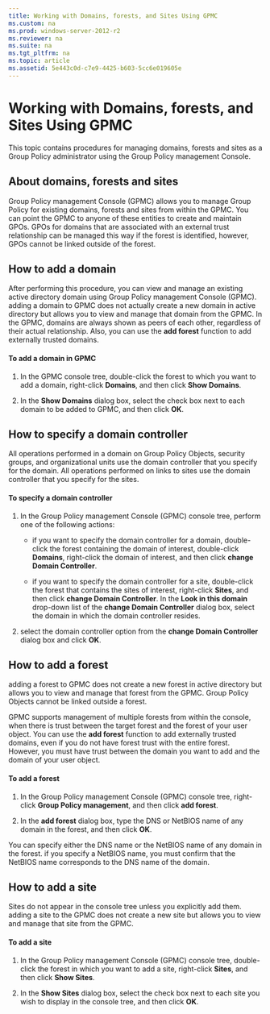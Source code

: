 ```yaml
---
title: Working with Domains, forests, and Sites Using GPMC
ms.custom: na
ms.prod: windows-server-2012-r2
ms.reviewer: na
ms.suite: na
ms.tgt_pltfrm: na
ms.topic: article
ms.assetid: 5e443c0d-c7e9-4425-b603-5cc6e019605e
---
```

# Working with Domains, forests, and Sites Using GPMC
This topic contains procedures for managing domains, forests and sites as a Group Policy administrator using the Group Policy management Console.

## About domains, forests and sites
Group Policy management Console \(GPMC\) allows you to manage Group Policy for existing domains, forests and sites from within the GPMC. You can point the GPMC to anyone of these entities to create and maintain GPOs. GPOs for domains that are associated with an external trust relationship can be managed this way if the forest is identified, however, GPOs cannot be linked outside of the forest.

## How to add a domain
After performing this procedure, you can view and manage an existing active directory domain using Group Policy management Console \(GPMC\). adding a domain to GPMC does not actually create a new domain in active directory but allows you to view and manage that domain from the GPMC. In the GPMC, domains are always shown as peers of each other, regardless of their actual relationship. Also, you can use the **add forest** function to add externally trusted domains.

#### To add a domain in GPMC

1.  In the GPMC console tree, double\-click the forest to which you want to add a domain, right\-click **Domains**, and then click **Show Domains**.

2.  In the **Show Domains** dialog box, select the check box next to each domain to be added to GPMC, and then click **OK**.

## How to specify a domain controller
All operations performed in a domain on Group Policy Objects, security groups, and organizational units use the domain controller that you specify for the domain. All operations performed on links to sites use the domain controller that you specify for the sites.

#### To specify a domain controller

1.  In the Group Policy management Console \(GPMC\) console tree, perform one of the following actions:

    -   if you want to specify the domain controller for a domain, double\-click the forest containing the domain of interest, double\-click **Domains**, right\-click the domain of interest, and then click **change Domain Controller**.

    -   if you want to specify the domain controller for a site, double\-click the forest that contains the sites of interest, right\-click **Sites**, and then click **change Domain Controller**. In the **Look in this domain** drop\-down list of the **change Domain Controller** dialog box, select the domain in which the domain controller resides.

2.  select the domain controller option from the **change Domain Controller** dialog box and click **OK**.

## How to add a forest
adding a forest to GPMC does not create a new forest in active directory but allows you to view and manage that forest from the GPMC. Group Policy Objects cannot be linked outside a forest.

GPMC supports management of multiple forests from within the console, when there is trust between the target forest and the forest of your user object. You can use the **add forest** function to add externally trusted domains, even if you do not have forest trust with the entire forest. However, you must have trust between the domain you want to add and the domain of your user object.

#### To add a forest

1.  In the Group Policy management Console \(GPMC\) console tree, right\-click **Group Policy management**, and then click **add forest**.

2.  In the **add forest** dialog box, type the DNS or NetBIOS name of any domain in the forest, and then click **OK**.

You can specify either the DNS name or the NetBIOS name of any domain in the forest. if you specify a NetBIOS name, you must confirm that the NetBIOS name corresponds to the DNS name of the domain.

## How to add a site
Sites do not appear in the console tree unless you explicitly add them. adding a site to the GPMC does not create a new site but allows you to view and manage that site from the GPMC.

#### To add a site

1.  In the Group Policy management Console \(GPMC\) console tree, double\-click the forest in which you want to add a site, right\-click **Sites**, and then click **Show Sites**.

2.  In the **Show Sites** dialog box, select the check box next to each site you wish to display in the console tree, and then click **OK**.


